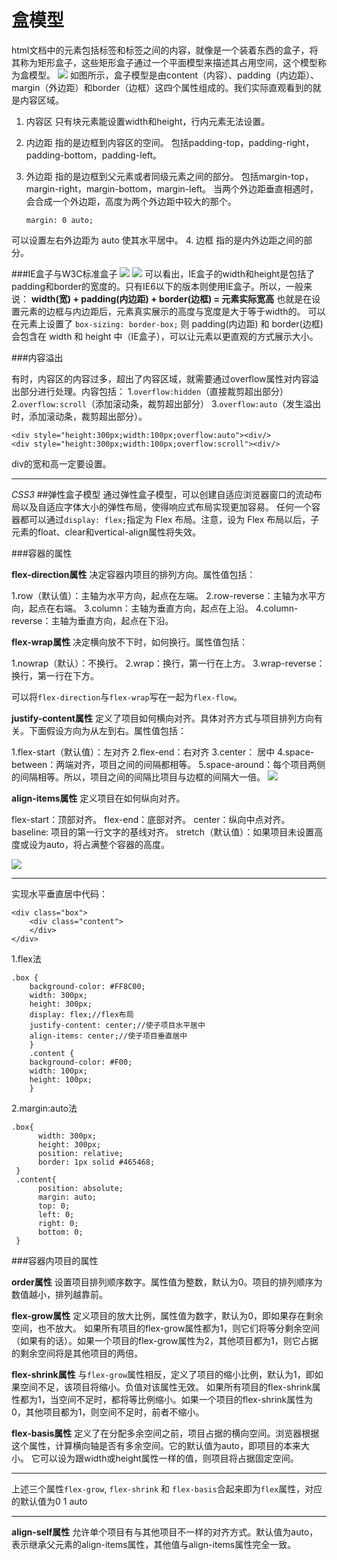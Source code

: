 盒模型
===================

html文档中的元素包括标签和标签之间的内容，就像是一个装着东西的盒子，将其称为矩形盒子，这些矩形盒子通过一个平面模型来描述其占用空间，这个模型称为盒模型。
![](./相关文件/9.1.JPG)
如图所示，盒子模型是由content（内容）、padding（内边距）、margin（外边距）和border（边框）这四个属性组成的。我们实际直观看到的就是内容区域。

 1. 内容区
只有块元素能设置width和height，行内元素无法设置。
 2. 内边距
指的是边框到内容区的空间。
包括padding-top，padding-right，padding-bottom，padding-left。
 3. 外边距
指的是边框到父元素或者同级元素之间的部分。
包括margin-top，margin-right，margin-bottom，margin-left。
当两个外边距垂直相遇时，会合成一个外边距，高度为两个外边距中较大的那个。

        margin: 0 auto;
可以设置左右外边距为 auto 使其水平居中。
 4. 边框
指的是内外边距之间的部分。

###IE盒子与W3C标准盒子
![](./相关文件/9.4.JPG)
![](./相关文件/9.5.JPG)
可以看出，IE盒子的width和height是包括了padding和border的宽度的。只有IE6以下的版本则使用IE盒子。所以，一般来说：
**width(宽) + padding(内边距) + border(边框) = 元素实际宽高**
也就是在设置元素的边框与内边距后，元素真实展示的高度与宽度是大于等于width的。
可以在元素上设置了 `box-sizing: border-box;` 则 padding(内边距) 和 border(边框) 会包含在 width 和 height 中（IE盒子），可以让元素以更直观的方式展示大小。

###内容溢出

有时，内容区的内容过多，超出了内容区域，就需要通过overflow属性对内容溢出部分进行处理。内容包括：
1.`overflow:hidden`（直接裁剪超出部分）
2.`overflow:scroll`（添加滚动条，裁剪超出部分）
3.`overflow:auto`（发生溢出时，添加滚动条，裁剪超出部分）。

    <div style="height:300px;width:100px;overflow:auto"><div/>
    <div style="height:300px;width:100px;overflow:scroll"><div/>
div的宽和高一定要设置。

----------


*CSS3*
##弹性盒子模型
通过弹性盒子模型，可以创建自适应浏览器窗口的流动布局以及自适应字体大小的弹性布局，使得响应式布局实现更加容易。
任何一个容器都可以通过`display: flex;`指定为 Flex 布局。注意，设为 Flex 布局以后，子元素的float、clear和vertical-align属性将失效。

###容器的属性

**flex-direction属性**
决定容器内项目的排列方向。属性值包括：

1.row（默认值）：主轴为水平方向，起点在左端。
2.row-reverse：主轴为水平方向，起点在右端。
3.column：主轴为垂直方向，起点在上沿。
4.column-reverse：主轴为垂直方向，起点在下沿。

**flex-wrap属性**
决定横向放不下时，如何换行。属性值包括：

1.nowrap（默认）：不换行。
2.wrap：换行，第一行在上方。
3.wrap-reverse：换行，第一行在下方。

可以将`flex-direction`与`flex-wrap`写在一起为`flex-flow`。

**justify-content属性**
定义了项目如何横向对齐。具体对齐方式与项目排列方向有关。下面假设方向为从左到右。属性值包括：

1.flex-start（默认值）：左对齐
2.flex-end：右对齐
3.center： 居中
4.space-between：两端对齐，项目之间的间隔都相等。
5.space-around：每个项目两侧的间隔相等。所以，项目之间的间隔比项目与边框的间隔大一倍。
![](./相关文件/9.2.png)

**align-items属性**
定义项目在如何纵向对齐。

flex-start：顶部对齐。
flex-end：底部对齐。
center：纵向中点对齐。
baseline: 项目的第一行文字的基线对齐。
stretch（默认值）：如果项目未设置高度或设为auto，将占满整个容器的高度。

![](./相关文件/9.3.png)


----------

实现水平垂直居中代码：

    <div class="box">
        <div class="content">
        </div>
    </div>
1.flex法



    .box {
        background-color: #FF8C00;
        width: 300px;
        height: 300px;
        display: flex;//flex布局
        justify-content: center;//使子项目水平居中
        align-items: center;//使子项目垂直居中
        }
        .content {
        background-color: #F00;
        width: 100px;
        height: 100px;
        }

2.margin:auto法

    .box{
          width: 300px;
          height: 300px;
          position: relative;
          border: 1px solid #465468;
     }
     .content{
          position: absolute;
          margin: auto;
          top: 0;
          left: 0;
          right: 0;
          bottom: 0;
     }

###容器内项目的属性

**order属性**
设置项目排列顺序数字。属性值为整数，默认为0。项目的排列顺序为数值越小，排列越靠前。

**flex-grow属性**
定义项目的放大比例，属性值为数字，默认为0，即如果存在剩余空间，也不放大。
如果所有项目的flex-grow属性都为1，则它们将等分剩余空间（如果有的话）。如果一个项目的flex-grow属性为2，其他项目都为1，则它占据的剩余空间将是其他项目的两倍。

**flex-shrink属性**
与`flex-grow`属性相反，定义了项目的缩小比例，默认为1，即如果空间不足，该项目将缩小。负值对该属性无效。
如果所有项目的flex-shrink属性都为1，当空间不足时，都将等比例缩小。如果一个项目的flex-shrink属性为0，其他项目都为1，则空间不足时，前者不缩小。

**flex-basis属性**
定义了在分配多余空间之前，项目占据的横向空间。浏览器根据这个属性，计算横向轴是否有多余空间。它的默认值为auto，即项目的本来大小。
它可以设为跟width或height属性一样的值，则项目将占据固定空间。



 
----------
上述三个属性`flex-grow`, `flex-shrink` 和 `flex-basis`合起来即为`flex`属性，对应的默认值为0 1 auto


----------
**align-self属性**
允许单个项目有与其他项目不一样的对齐方式。默认值为auto，表示继承父元素的align-items属性，其他值与align-items属性完全一致。